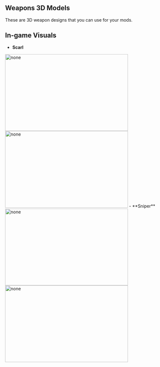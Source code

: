 ## Weapons 3D Models
These are 3D weapon designs that you can use for your mods.
## In-game Visuals
- **Scarl**
<img src="https://iili.io/JTa5j3v.png" alt="none" width="400" height="250"> 
<img src="https://iili.io/JTaY7eV.png" alt="none" width="400" height="250">
- **Sniper**
  
<img src="https://cdn.discordapp.com/attachments/1169733790420181012/1173603054591934484/Ekran_goruntusu_2023-11-13_152759.png?ex=65803d84&is=656dc884&hm=89023cc774dbdc7e3e3ccd3e2254805118aa9bd7675a7dc72f0a5234da5aee37&" alt="none" width="400" height="250"> 
<img src="https://iili.io/JTaY7eV.png" alt="none" width="400" height="250">
